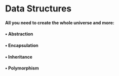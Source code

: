 # Data Structures

#### All you need to create the whole universe and more:
####  • Abstraction
####  • Encapsulation
####  • Inheritance
####  • Polymorphism
